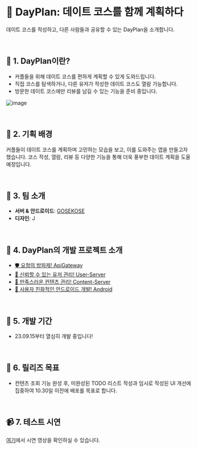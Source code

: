 # 📅 DayPlan: 데이트 코스를 함께 계획하다
데이트 코스를 작성하고, 다른 사람들과 공유할 수 있는 DayPlan을 소개합니다.

<br/>

## 🌟 1. DayPlan이란?
- 커플들을 위해 데이트 코스를 편하게 계획할 수 있게 도와드립니다.
- 직접 코스를 탐색하거나, 다른 유저가 작성한 데이트 코스도 열람 가능합니다.
- 방문한 데이트 코스에만 리뷰를 남길 수 있는 기능을 준비 중입니다.

![image](https://github.com/DayPlan-Team/.github/assets/88478829/5d4b316d-37df-426b-bd9e-60467a239392)


<br/>

## 📜 2. 기획 배경
커플들이 데이트 코스를 계획하며 고민하는 모습을 보고, 이를 도와주는 앱을 만들고자 했습니다. 코스 작성, 열람, 리뷰 등 다양한 기능을 통해 더욱 풍부한 데이트 계획을 도울 예정입니다.

<br/>

## 👥 3. 팀 소개
- **서버 & 안드로이드**: [GOSEKOSE](https://github.com/gosekose)
- **디자인**: J

<br/>

## 🔧 4. DayPlan의 개발 프로젝트 소개
- [🛡️ 요청의 방파제! ApiGateway](https://github.com/DayPlan-Team/dayplan-api-gateway)
- [👥 신뢰할 수 있는 유저 관리! User-Server](https://github.com/DayPlan-Team/dayplan-user-api)
- [📄 만족스러운 컨텐츠 관리! Content-Server](https://github.com/DayPlan-Team/dayplan-cotent-api)
- [📱 사용자 친화적인 안드로이드 개발! Android](https://github.com/DayPlan-Team/dayplan-android)
<br/>

## 📆 5. 개발 기간
- 23.09.15부터 열심히 개발 중입니다!
<br/>

## 🚀 6. 릴리즈 목표
- 컨텐츠 조회 기능 완성 후, 미완성된 TODO 리스트 작성과 임시로 작성된 UI 개선에 집중하여 10.30일 이전에 배포를 목표로 합니다.
<br/>

## 📹 7. 테스트 시연
[여기](https://github.com/DayPlan-Team/.github/assets/88478829/7af91173-1e5e-4d6f-a653-e0a9df681043)에서 시연 영상을 확인하실 수 있습니다.
